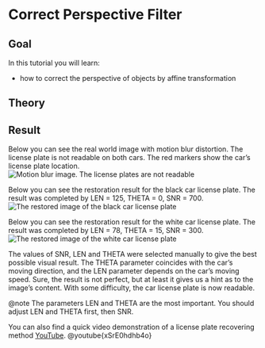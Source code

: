 Correct Perspective Filter
==========================

Goal
----

In this tutorial you will learn:

-   how to correct the perspective of objects by affine transformation

Theory
------


Result
------

Below you can see the real world image with motion blur distortion. The license plate is not readable on both cars. The red markers show the car’s license plate location.
![Motion blur image. The license plates are not readable](images/motion_original.jpg)


Below you can see the restoration result for the black car license plate. The result was completed by LEN = 125, THETA = 0, SNR = 700.
![The restored image of the black car license plate](images/black_car.jpg)

Below you can see the restoration result for the white car license plate. The result was completed by LEN = 78, THETA = 15, SNR = 300.
![The restored image of the white car license plate](images/white_car.jpg)

The values of SNR, LEN and THETA were selected manually to give the best possible visual result. The THETA parameter coincides with the car’s moving direction, and the 
LEN parameter depends on the car’s moving speed. 
Sure, the result is not perfect, but at least it gives us a hint as to the image’s content. With some difficulty, the car license plate is now readable.

@note The parameters LEN and THETA are the most important. You should adjust LEN and THETA first, then SNR.

You can also find a quick video demonstration of a license plate recovering method
[YouTube](https://youtu.be/xSrE0hdhb4o).
@youtube{xSrE0hdhb4o}